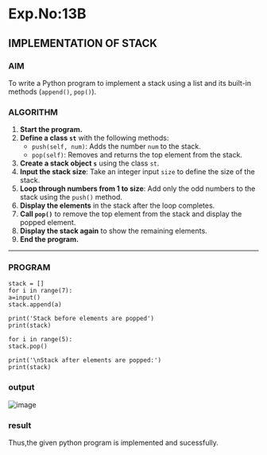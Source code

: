 # Exp.No:13B
## IMPLEMENTATION OF STACK


### AIM  
To write a Python program to implement a stack using a list and its built-in methods (`append()`, `pop()`).

### ALGORITHM

1. **Start the program.**
2. **Define a class `st`** with the following methods:
   - `push(self, num)`: Adds the number `num` to the stack.
   - `pop(self)`: Removes and returns the top element from the stack.
3. **Create a stack object `s`** using the class `st`.
4. **Input the stack size**: Take an integer input `size` to define the size of the stack.
5. **Loop through numbers from 1 to size**: Add only the odd numbers to the stack using the `push()` method.
6. **Display the elements** in the stack after the loop completes.
7. **Call `pop()`** to remove the top element from the stack and display the popped element.
8. **Display the stack again** to show the remaining elements.
9. **End the program.**

---

### PROGRAM

```
stack = []
for i in range(7):
a=input()
stack.append(a)

print('Stack before elements are popped')
print(stack)

for i in range(5):
stack.pop()

print('\nStack after elements are popped:')
print(stack)
```
### output
![image](https://github.com/user-attachments/assets/d8f4e3d1-fab2-4457-972f-51cb8c5599f4)
### result
Thus,the given python program is implemented and sucessfully.
